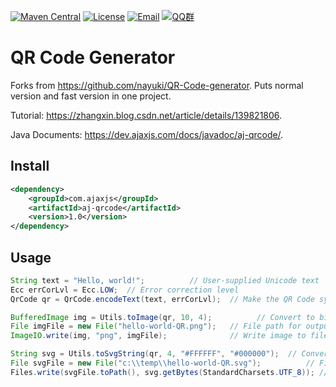 [![Maven Central](https://img.shields.io/maven-central/v/com.ajaxjs/aj-qrcode?label=Latest%20Release)](https://central.sonatype.com/artifact/com.ajaxjs/aj-qrcode)
[![License](https://img.shields.io/badge/license-Apache--2.0-green.svg?longCache=true&style=flat)](http://www.apache.org/licenses/LICENSE-2.0.txt)
[![Email](https://img.shields.io/badge/Contact--me-Email-orange.svg)](mailto:frank@ajaxjs.com)
[![QQ群](https://framework.ajaxjs.com/static/qq.svg)](https://shang.qq.com/wpa/qunwpa?idkey=3877893a4ed3a5f0be01e809e7ac120e346102bd550deb6692239bb42de38e22)


# QR Code Generator

Forks from https://github.com/nayuki/QR-Code-generator. Puts normal version and fast version in one project.


Tutorial: https://zhangxin.blog.csdn.net/article/details/139821806.

Java Documents: https://dev.ajaxjs.com/docs/javadoc/aj-qrcode/.

## Install
```xml
<dependency>
    <groupId>com.ajaxjs</groupId>
    <artifactId>aj-qrcode</artifactId>
    <version>1.0</version>
</dependency>
```

## Usage


```java
String text = "Hello, world!";          // User-supplied Unicode text
Ecc errCorLvl = Ecc.LOW;  // Error correction level
QrCode qr = QrCode.encodeText(text, errCorLvl);  // Make the QR Code symbol

BufferedImage img = Utils.toImage(qr, 10, 4);          // Convert to bitmap image
File imgFile = new File("hello-world-QR.png");   // File path for output
ImageIO.write(img, "png", imgFile);              // Write image to file

String svg = Utils.toSvgString(qr, 4, "#FFFFFF", "#000000");  // Convert to SVG XML code
File svgFile = new File("c:\\temp\\hello-world-QR.svg");          // File path for output
Files.write(svgFile.toPath(), svg.getBytes(StandardCharsets.UTF_8)); // Write image to file
```

